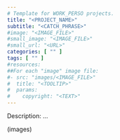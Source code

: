 ```yaml
---
# Template for WORK_PERSO projects.
title: "<PROJECT_NAME>"
subtitle: "<CATCH_PHRASE>"
#image: "<IMAGE_FILE>"
#small_image: "<IMAGE_FILE>"
#small_url: "<URL>"
categories: [ "" ]
tags: [ "" ]
#resources:
##For each "image" image file:
#- src: "images/<IMAGE_FILE>"
#  title: "<TOOLTIP>"
#  params:
#    copyright: "<TEXT>"
---
```


Description:
...

(images)
